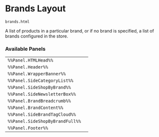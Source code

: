 # Brands Layout

`brands.html`

A list of products in a particular brand, or if no brand is specified, a list of brands configured in the store.

### Available Panels
|||
|---|---|
| `%%Panel.HTMLHead%%` |
| `%%Panel.Header%%` |
| `%%Panel.WrapperBanner%%` |
| `%%Panel.SideCategoryList%%` |
| `%%Panel.SideShopByBrand%%` |
| `%%Panel.SideNewsletterBox%%` |
| `%%Panel.BrandBreadcrumb%%` |
| `%%Panel.BrandContent%%` |
| `%%Panel.SideBrandTagCloud%%` |
| `%%Panel.SideShopByBrandFull%%` |
| `%%Panel.Footer%%` |
